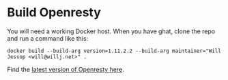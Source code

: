 # Build Openresty

You will need a working Docker host. When you have ghat, clone the repo and run a command like this:

    docker build --build-arg version=1.11.2.2 --build-arg maintainer="Will Jessop <will@willj.net>" .

Find the [latest version of Openresty here](https://openresty.org/en/download.html).
